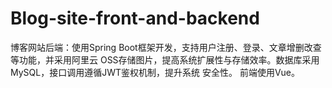 # Blog-site-front-and-backend
博客网站后端：使用Spring Boot框架开发，支持用户注册、登录、文章增删改查等功能，并采用阿里云
OSS存储图片，提高系统扩展性与存储效率。数据库采用 MySQL，接口调用遵循JWT鉴权机制，提升系统
安全性。
前端使用Vue。
